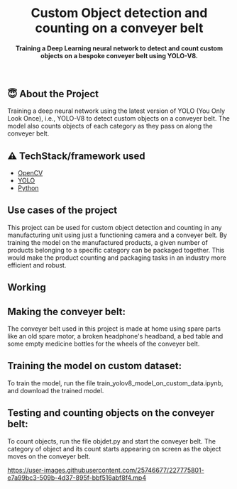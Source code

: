<h1 align="center">Custom Object detection and counting on a conveyer belt</h1>

<div align= "center"> <h4>Training a Deep Learning neural network to detect and count custom objects on a bespoke conveyer belt using YOLO-V8.</h4>

 
</div>

&nbsp;&nbsp;&nbsp;&nbsp;&nbsp;&nbsp;&nbsp;&nbsp;&nbsp;&nbsp;&nbsp;&nbsp;&nbsp;&nbsp;&nbsp;&nbsp;&nbsp;&nbsp;&nbsp;&nbsp;&nbsp;&nbsp;&nbsp;&nbsp;&nbsp;&nbsp;&nbsp;&nbsp;&nbsp;&nbsp;

## :innocent: About the Project
Training a deep neural network using the latest version of YOLO (You Only Look Once), i.e., YOLO-V8 to detect custom objects on a conveyer belt. The model also counts objects of each category as they pass on along the conveyer belt. 

## :warning: TechStack/framework used

- [OpenCV](https://opencv.org/)
- [YOLO](https://github.com/ultralytics/ultralytics)
- [Python](https://www.python.org/)


## Use cases of the project
This project can be used for custom object detection and counting in any manufacturing unit using just a functioning camera and a conveyer belt. By training the model on the manufactured products, a given number of products belonging to a specific category can be packaged together. This would make the product counting and packaging tasks in an industry more efficient and robust. 

## Working
## Making the conveyer belt:
The conveyer belt used in this project is made at home using spare parts like an old spare motor, a broken headphone's headband, a bed table and some empty medicine bottles for the wheels of the conveyer belt.

## Training the model on custom dataset:
To train the model, run the file train_yolov8_model_on_custom_data.ipynb, and download the trained model.

## Testing and counting objects on the conveyer belt:
To count objects, run the file objdet.py and start the conveyer belt. The category of object and its count starts appearing on screen as the object moves on the conveyer belt.







https://user-images.githubusercontent.com/25746677/227775801-e7a99bc3-509b-4d37-895f-bbf516abf8f4.mp4



